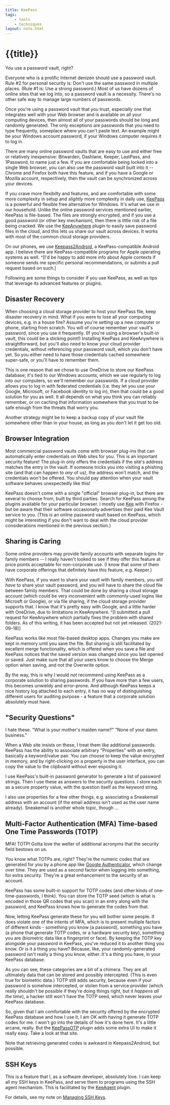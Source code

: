 ```yaml
---
title: KeePass
tags: 
    - tools
    - techniques
layout: note.html
---
```

# {{title}}
You use a password vault, right? 

Everyone who is a prolific Internet denizen should use a password vault. Rule #2 for personal security is: Don't use the same password in multiple places. (Rule #1 is: Use a strong password.) Most of us have dozens of online sites that we log into, so a password vault is a necessity. There's no other safe way to manage large numbers of passwords.

Once you're using a password vault that you trust, especially one that integrates well with your Web browser and is available on all your computing devices, then almost all of your passwords should be long and randomly generated. The only exceptions are passwords that you need to type frequently, someplace where you can't paste text. An example might be your Windows account password, if your Windows computer requires it to log in. 

There are many online password vaults that are easy to use and either free or relatively inexpensive: Bitwarden, Dashlane, Keeper, LastPass, and 1Password, to name just a few. If you are comfortable being locked into a single Web browser, you can also use the password vault built into it -- Chrome and Firefox both have this feature, and if you have a Google or Mozilla account, respectively, then the vault can be synchronized across your devices.

If you crave more flexibilty and features, and are comfortable with some more complexity in setup and *slightly* more complexity in daily use, [KeePass](https://keepass.info/) is a powerful and flexible free alternative for Windows. It's what we use in our household. Unlike the online password services mentioned earlier, KeePass is file-based. The files are strongly encrypted, and if you use a good password (or other key mechanism), then there is little risk of a file being cracked. We use the [KeeAnywhere](https://keeanywhere.de/) plugin to easily save password files in the cloud, and this lets us share our vault across devices. It works with most of the common cloud storage providers.

On our phones, we use [Keepass2Android](https://play.google.com/store/apps/details?id=keepass2android.keepass2android), a KeePass-compatible Android app. I believe there are KeePass-compatible programs for Apple operating systems as well. ^[I'd be happy to add more info about Apple contexts if someone sends me specific personal recommendations, or submits a pull request based on such.]

Following are some things to consider if you use KeePass, as well as tips that leverage its advanced features or plugins.

## Disaster Recovery

When choosing a cloud storage provider to host your KeePass file, keep disaster recovery in mind. What if you were to lose all your computing devices, e.g. in a house fire? Assume you're setting up a new computer or phone, starting from scratch. You will of course remember your vault's password, since you use it frequently. (If you're using a browser's built-in vault, this could be a sticking point!) Installing KeePass and KeeAnywhere is straightforward, but you'll also need to know your cloud provider credentials, without referencing your password vault, which you don't have yet. So you either need to have those credentials cached somewhere super-safe, or you'll have to remember them.

This is one reason that we chose to use OneDrive to store our KeePass database; it's tied to our Windows accounts, which we use regularly to log into our computers, so we'll remember our passwords. If a cloud provider allows you to log in with federated credentials (i.e. they let you use your Google, Microsoft, or Facebook identity to log in), then that could be a good solution for you as well. It all depends on what you think you can reliably remember, or on caching that information somewhere that you trust to be safe enough from the threats that worry you.

Another strategy might be to keep a backup copy of your vault file somewhere other than in your house, as long as you don't let it get too old. 

## Browser Integration

Most commercial password vaults come with browser plug-ins that can automatically enter credentials on Web sites for you. This is an important security feature! The plug-in only offers the credentials if the site's address matches the entry in the vault. If someone tricks you into visiting a phishing site (and that can happen to *any* of us), the address won't match, and the credentials won't be offered. You should pay attention when your vault software behaves unexpectedly like this!

KeePass doesn't come with a single "official" browser plug-in, but there are several to choose from, built by third parties. Search for KeePass among the plugins available for your particular browser. I mostly use [Kee](https://www.kee.pm/) with Firefox - but be aware that their software occasionally advertises their paid Kee Vault service to you. (This is an online password vault based on KeePass, which might be interesting if you don't want to deal with the cloud provider considerations mentioned in the previous section.)

## Sharing is Caring

Some online providers may provide family accounts with separate logins for family members -- I really haven't looked to see if they offer this feature at price points acceptable for non-corporate use. (I know that some of them have corporate offerings that definitely have this feature, e.g. Keeper.)

With KeePass, if you want to share your vault with family members, you will *have* to share your vault password, and you will have to share the cloud file between family members. That could be done by sharing a cloud storage account (which could be very inconvenient with commonly-used logins like Microsft or Google), or via file sharing, if the cloud storage provider supports that. I know that it's pretty easy with Google, and a little harder with OneDrive, due to limitations in KeeAnywhere. ^[I submitted a pull request for KeeAnywhere which partially fixes the problem with shared folders. As of this writing, it has been accepted but not yet released. (2021-09-18)]

KeePass works like most file-based desktop apps. Changes you make are kept in memory until you save the file. But sharing is still facilitated by excellent merge functionality, which is offered when you save a file and KeePass notices that the saved version was changed since you last opened or saved. Just make sure that all your users know to choose the Merge option when saving, and not the Overwrite option.

By the way, this is why I would *not* recommend using KeePass as a corporate solution to sharing passwords. If you have more than a few users, this becomes unwieldy and error-prone. And although KeePass keeps a nice history log attached to each entry, it has no way of distinguishing different users for auditing purpose - a feature that a corporate solution absolutely must have.

## "Security Questions"

I hate these. "What is your mother's maiden name?" "None of your damn business."

When a Web site insists on these, I treat them like additional passwords. KeePass has the ability to associate arbitrary "Properties" with an entry, basically a keyword/value pair. You can choose to keep the value encrypted in memory, and by right-clicking on a property in the user interface, you can copy the value to the clipboard without ever exposing it.

I use KeePass's built-in password generator to generate a list of password strings. Then I use these as answers to the security questions. I store each as a secure property value, with the question itself as the keyword string.

I also use properties for a few other things, e.g. associating a Sneakemail address with an account (if the email address isn't used as the user name already). Sneakemail is another whole topic, though ...

## Multi-Factor Authentication (MFA) Time-based One Time Passwords (TOTP)

MFA! TOTP! Gotta love the welter of additional acronyms that the security field bestows on us.

You know what TOTPs are, right? They're the numeric codes that are generated for you by a phone app like [Google Authenticator](https://play.google.com/store/apps/details?id=com.google.android.apps.authenticator2), which change over time. They are used as a second factor when logging into something, for extra security. They're a great enhancement to the security of an account.

KeePass has some built-in support for TOTP codes (and other kinds of one-time-passwords, I think). You can store the TOTP seed (which is what is encoded in those QR codes that you scan) in an entry along with the password, and KeePass knows how to generate the codes from that.

Now, letting KeePass generate these for you will bother some people. It does violate one of the intents of MFA, which is to present multiple factors of different kinds - something you know (a password), something you have (a phone that generate TOTP codes, or a hardware security key), something you are (biometric data like a fingerprint or face). By keeping the TOTP key alongside your password in KeePass, you've reduced it to another thing you know. Or is it a thing you have? Because, like, your randomly-generated password isn't really a thing you know, either. It's a thing you have, in your KeePass database.

As you can see, these categories are a bit of a chimera. They are all ultimately data that can be stored and possibly intercepted. (This is even true for biometric data.) TOTP still adds security, because even if your password is somehow intercepted, or stolen from a service provider (which really shouldn't be possible if they're doing things right, but it *happens all the time*), a hacker still won't have the TOTP seed, which never leaves your KeePass database.

So, given that I am comfortable with the security offered by the encrypted KeePass database and how I use it, I am OK with having it generate TOTP codes for me. I won't go into the details of how it's done here. It's a little arcane, really. But the [KeePassOTP](https://github.com/Rookiestyle/KeePassOTP) plugin adds some extra UI to make it really easy. Take a look at that site.

Note that retrieving generated codes is awkward in Keepass2Android, but possible.

## SSH Keys

This is a feature that I, as a software developer, absolutely love. I can keep all my SSH keys in KeePass, and serve them to programs using the SSH agent mechanism. This is facilitated by the [KeeAgent](https://lechnology.com/software/keeagent/) plugin.

For details, see my note on [Managing SSH Keys](/notes/managing-ssh-keys/).

